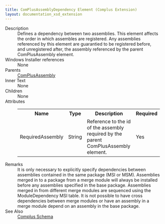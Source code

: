```yaml
---
title: ComPlusAssemblyDependency Element (Complus Extension)
layout: documentation_xsd_extension
---
```

<dl>
  <dt>Description</dt>
  <dd>         Defines a dependency between two assemblies. This element         affects the order in which assembles are registered. Any assemblies referenced         by this element are guarantied to be registered before, and unregistered after,         the assembly referenced by the parent ComPlusAssembly element.       </dd>
  <dt>Windows Installer references</dt>
  <dd>None</dd>
  <dt>Parents</dt>
  <dd>
    <a href="../complus/complusassembly" class="extension">ComPlusAssembly</a>
  </dd>
  <dt>Inner Text</dt>
  <dd>None</dd>
  <dt>Children</dt>
  <dd>None</dd>
  <dt>Attributes</dt>
  <dd>
    <table cellspacing="0" cellpadding="0" class="schema">
      <tr>
        <th width="15%">Name</th>
        <th width="15%">Type</th>
        <th width="65%">Description</th>
        <th width="15%">Required</th>
      </tr>
      <tr>
        <td>RequiredAssembly</td>
        <td>String</td>
        <td>           Reference to the id of the assembly required by the parent           ComPlusAssembly element.         </td>
        <td>Yes</td>
      </tr>
    </table>
  </dd>
  <dt>Remarks</dt>
  <dd>It is only necessary to explicitly specify dependencies between           assemblies contained in the same package (MSI or MSM). Assemblies merged in to a           package from a merge module will always be installed before any assemblies           specified in the base package. Assemblies merged in from different merge           modules are sequenced using the ModuleDependency MSI table. It is not possible           to have cross dependencies between merge modules or have an assembly in a merge           module depend on an assembly in the base package.</dd>
  <dt>See Also</dt>
  <dd>
    <a href="../complus">Complus Schema</a>
  </dd>
</dl>
